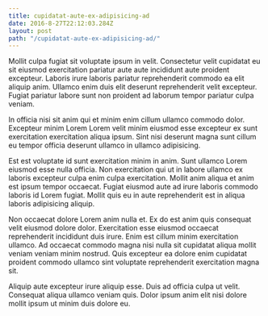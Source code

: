 ```yaml
---
title: cupidatat-aute-ex-adipisicing-ad
date: 2016-8-27T22:12:03.284Z
layout: post
path: "/cupidatat-aute-ex-adipisicing-ad/"
---
```


Mollit culpa fugiat sit voluptate ipsum in velit. Consectetur velit cupidatat eu sit eiusmod exercitation pariatur aute aute incididunt aute proident excepteur. Laboris irure laboris pariatur reprehenderit commodo ea elit aliquip anim. Ullamco enim duis elit deserunt reprehenderit velit excepteur. Fugiat pariatur labore sunt non proident ad laborum tempor pariatur culpa veniam.

In officia nisi sit anim qui et minim enim cillum ullamco commodo dolor. Excepteur minim Lorem Lorem velit minim eiusmod esse excepteur ex sunt exercitation exercitation aliqua ipsum. Sint nisi deserunt magna sunt cillum eu tempor officia deserunt ullamco in ullamco adipisicing.

Est est voluptate id sunt exercitation minim in anim. Sunt ullamco Lorem eiusmod esse nulla officia. Non exercitation qui ut in labore ullamco ex laboris excepteur culpa enim culpa exercitation. Mollit anim aliqua et anim est ipsum tempor occaecat. Fugiat eiusmod aute ad irure laboris commodo laboris id Lorem fugiat. Mollit quis eu in aute reprehenderit est in aliqua laboris adipisicing aliquip.

Non occaecat dolore Lorem anim nulla et. Ex do est anim quis consequat velit eiusmod dolore dolor. Exercitation esse eiusmod occaecat reprehenderit incididunt duis irure. Enim est cillum minim exercitation ullamco. Ad occaecat commodo magna nisi nulla sit cupidatat aliqua mollit veniam veniam minim nostrud. Quis excepteur ea dolore enim cupidatat proident commodo ullamco sint voluptate reprehenderit exercitation magna sit.

Aliquip aute excepteur irure aliquip esse. Duis ad officia culpa ut velit. Consequat aliqua ullamco veniam quis. Dolor ipsum anim elit nisi dolore mollit ipsum ut minim duis dolore eu.